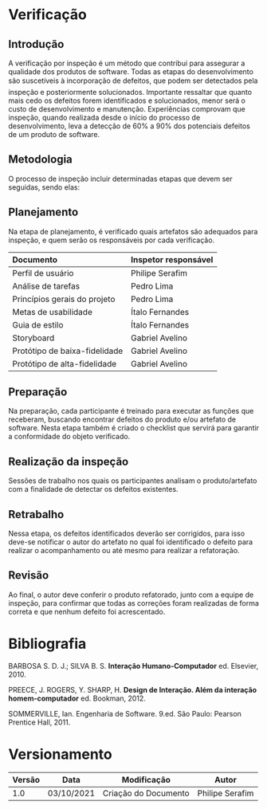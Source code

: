 # Verificação

## Introdução
A verificação por inspeção é um método que contribui para assegurar a qualidade dos produtos de software. Todas as etapas do desenvolvimento são suscetíveis à incorporação de defeitos, que podem ser detectados pela inspeção e posteriormente solucionados. Importante ressaltar que quanto mais cedo os defeitos forem identificados e solucionados, menor será o custo de desenvolvimento e manutenção. Experiências comprovam que inspeção, quando realizada desde o início do processo de desenvolvimento, leva a detecção de 60% a 90% dos potenciais defeitos de um produto de software.

## Metodologia
O processo de inspeção incluir determinadas etapas que devem ser seguidas, sendo elas:

## Planejamento
Na etapa de planejamento, é verificado quais artefatos são adequados para inspeção, e quem serão os responsáveis por cada verificação.

| Documento                     | Inspetor responsável |
| :---------------------------- | :------------------- |
| Perfil de usuário             | Philipe Serafim      |
| Análise de tarefas            | Pedro Lima           |
| Princípios gerais do projeto  | Pedro Lima           |
| Metas de usabilidade          | Ítalo Fernandes      |
| Guia de estilo                | Ítalo Fernandes      |
| Storyboard                    | Gabriel Avelino      |
| Protótipo de baixa-fidelidade | Gabriel Avelino      |
| Protótipo de alta-fidelidade  | Gabriel Avelino      |

## Preparação
  Na preparação, cada participante é treinado para executar as funções que receberam, buscando encontrar defeitos do produto e/ou artefato de software. Nesta etapa também é criado o checklist que servirá para garantir a conformidade do objeto verificado.

## Realização da inspeção
Sessões de trabalho nos quais os participantes analisam o produto/artefato com a finalidade de detectar os defeitos existentes.

## Retrabalho
Nessa etapa, os defeitos identificados deverão ser corrigidos, para isso deve-se notificar o autor do artefato no qual foi identificado o defeito para realizar o acompanhamento ou até mesmo para realizar a refatoração.

## Revisão
Ao final, o autor deve conferir o produto refatorado, junto com a equipe de inspeção, para confirmar que todas as correções foram realizadas de forma correta e que nenhum defeito foi acrescentado.

# Bibliografia

BARBOSA S. D. J.; SILVA B. S. <strong>Interação Humano-Computador</strong> ed. Elsevier, 2010.

PREECE, J. ROGERS, Y. SHARP, H. <strong>Design de Interação. Além da interação homem-computador</strong> ed. Bookman, 2012.

SOMMERVILLE, Ian. Engenharia de Software. 9.ed. São Paulo: Pearson Prentice Hall, 2011.


# Versionamento

| Versão | Data       | Modificação          | Autor           |
| ------ | ---------- | -------------------- | --------------- |
| 1.0    | 03/10/2021 | Criação do Documento | Philipe Serafim |

